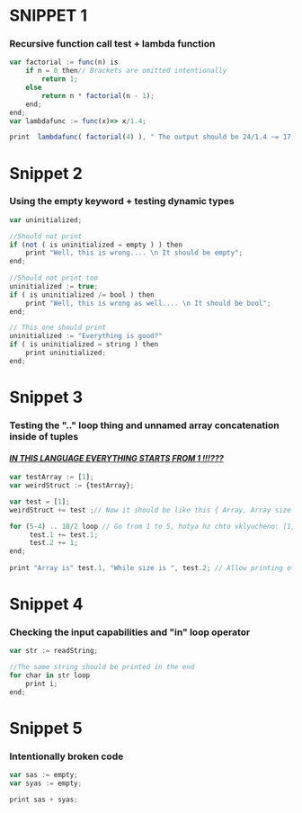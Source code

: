 

# SNIPPET 1

### Recursive function call test + lambda function 

````javascript
var factorial := func(n) is 
    if n = 0 then// Brackets are omitted intentionally
    	return 1;
    else
        return n * factorial(n - 1);
    end;
end;
var lambdafunc := func(x)=> x/1.4;

print  lambdafunc( factorial(4) ), " The output should be 24/1.4 ~= 17,142";
````

# Snippet 2

### Using the empty keyword + testing dynamic types

````javascript
var uninitialized;

//Should not print
if (not ( is uninitialized = empty ) ) then
	print "Well, this is wrong.... \n It should be empty";
end;
  
//Should not print too
uninitialized := true;
if ( is uninitialized /= bool ) then
	print "Well, this is wrong as well.... \n It should be bool";
end;

// This one should print 
uninitialized := "Everything is good?"
if ( is uninitialized = string ) then
	print uninitialized;
end;
````

# Snippet 3

### Testing the ".." loop thing and unnamed array concatenation inside of tuples

#### *<u>**IN THIS LANGUAGE EVERYTHING STARTS FROM 1 !!!???**</u>*

````javascript
var testArray := [1];
var weirdStruct := {testArray};

var test = [1];
weirdStruct += test ;// Now it should be like this { Array, Array size }

for (5-4) .. 10/2 loop // Go from 1 to 5, hotya hz chto vklyucheno: [1,5] or [1,5)
     test.1 += test.1;
     test.2 += 1;
end; 
     
print "Array is" test.1, "While size is ", test.2; // Allow printing of arrays???
````
# Snippet 4

### Checking the input capabilities and "in" loop operator

````javascript
var str := readString;

//The same string should be printed in the end
for char in str loop
	print i; 
end;
````
# Snippet 5

### Intentionally broken code

````javascript
var sas := empty;
var syas := empty;

print sas + syas;
````

